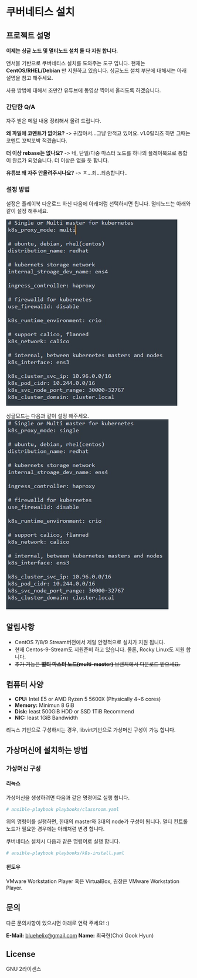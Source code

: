 # 쿠버네티스 설치


## 프로젝트 설명

__이제는 싱글 노드 및 멀티노드 설치 둘 다 지원 합니다.__

앤서블 기반으로 쿠버네티스 설치를 도와주는 도구 입니다. 현재는 __CentOS/RHEL/Debian__ 만 지원하고 있습니다.
싱글노드 설치 부분에 대해서는 아래 설명을 참고 해주세요. 

사용 방법에 대해서 조만간 유튜브에 동영상 찍어서 올리도록 하겠습니다.

### 간단한 Q/A

자주 받은 메일 내용 정리해서 올려 드립니다.

__왜 파일에 코멘트가 없어요?__
-> 귀찮아서...그냥 안적고 있어요. v1.0릴리즈 하면 그때는 코멘트 꼬박꼬박 적겠습니다.

__더 이상 rebase는 없나요?__
-> 네, 단일/다중 마스터 노드를 하나의 플레이북으로 통합이 완료가 되었습니다. 더 이상은 없을 듯 합니다.

__유튜브 왜 자주 안올려주시나요?__
-> ㅈ...죄...죄송합니다..

### 설정 방법

설정은 플레이북 다운로드 하신 다음에 아래처럼 선택하시면 됩니다. 
멀티노드는 아래와 같이 설정 해주세요.

![설정파일](images/kubernetes-config-multi.jpg "기본 멀티노드 설정")

싱글모드는 다음과 같이 설정 해주세요.
![설정파일](images/kubernetes-config-single.jpg "기본 싱글노드 설정")


## 알림사항

- CentOS 7/8/9 Stream버전에서 제일 안정적으로 설치가 지원 됩니다.
- 현재 Centos-9-Stream도 지원준비 하고 있습니다. 물론, Rocky Linux도 지원 합니다.
- ~~추가 기능은 **멀티 마스터 노드(multi-master)** 브렌치에서 다운로드 받으세요.~~
  
## 컴퓨터 사양

* **CPU:** Intel E5 or AMD Ryzen 5 5600X (Physically 4~6 cores)
* **Memory:** Minimun 8 GiB
* **Disk:** least 500GiB HDD or SSD 1TiB Recommend
* **NIC:** least 1GiB Bandwidth

리눅스 기반으로 구성하시는 경우, libvirt기반으로 가상머신 구성이 가능 합니다. 

## 가상머신에 설치하는 방법

### 가상머신 구성

#### 리눅스

가상머신을 생성하려면 다음과 같은 명령어로 실행 합니다.

```bash
# ansible-playbook playbooks/classroom.yaml
```

위의 명령어를 실행하면, 한대의 master와 3대의 node가 구성이 됩니다. 멀티 컨트롤노드가 필요한 경우에는 아래처럼 변경 합니다.

쿠버네티스 설치시 다음과 같은 명령어로 실행 합니다.

```bash
# ansible-playbook playbooks/k8s-install.yaml
```

#### 윈도우

VMware Workstation Player 혹은 VirtualBox, 권장은 VMware Workstation Player.

## 문의

다른 문의사항이 있으시면 아래로 연락 주세요! :)

**E-Mail:** <bluehelix@gmail.com>
**Name:** 최국현(Choi Gook Hyun)

## License

GNU 2라이센스